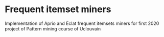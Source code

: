 # Frequent itemset miners
Implementation of Aprio and Eclat frequent itemsets miners for first 2020 project of Pattern mining course of Uclouvain
